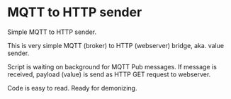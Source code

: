 # MQTT to HTTP sender
Simple MQTT to HTTP sender.

This is very simple MQTT (broker) to HTTP (webserver) bridge, aka. value sender.

Script is waiting on background for MQTT Pub messages. If message is received, payload (value) is send as HTTP GET request to webserver.

Code is easy to read. Ready for demonizing.
